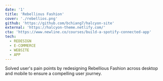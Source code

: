 ```yaml
---
date: '1'
title: 'Rebellious Fashion'
cover: './rebellios.png'
github: 'https://github.com/bchiang7/halcyon-site'
external: 'https://halcyon-theme.netlify.com/'
cta: 'https://www.newline.co/courses/build-a-spotify-connected-app'
tech:
  - REDESIGN
  - E-COMMERCE
  - WEBSITE
  - APP
---
```


Solved user's pain points by redesigning Rebellious Fashion across desktop and mobile to ensure a compelling user journey.
